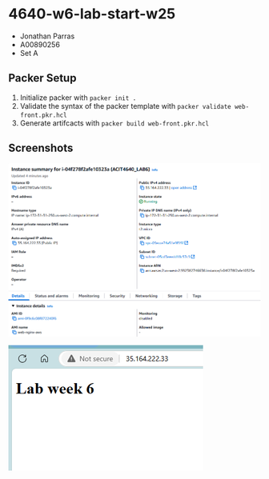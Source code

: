 # 4640-w6-lab-start-w25
- Jonathan Parras
- A00890256
- Set A

## Packer Setup
1. Initialize packer with `packer init .`
2. Validate the syntax of the packer template with `packer validate web-front.pkr.hcl`
3. Generate artifcacts with `packer build web-front.pkr.hcl`

## Screenshots
![alt text](image-1.png)

![alt text](image-2.png)
